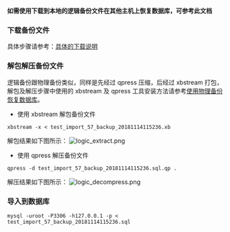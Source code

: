 **如需使用下载到本地的逻辑备份文件在其他主机上恢复数据库，可参考此文档**
### 下载备份文件
具体步骤请参考：[具体的下载说明](https://cloud.tencent.com/document/product/236/7358)

### 解包解压备份文件
逻辑备份跟物理备份类似，同样是先经过 qpress 压缩，后经过 xbstream 打包，解包及解压步骤中使用的 xbstream 及 qpress 工具安装方法请参考[使用物理备份恢复数据库](https://cloud.tencent.com/document/product/236/7944)。
- 使用 xbstream 解包备份文件
```
xbstream -x < test_import_57_backup_20181114115236.xb
```
解包结果如下图所示：
![logic_extract.png](https://main.qcloudimg.com/raw/46b0241deeeb4bedf2e9a5c69094914d.png)
- 使用 qpress 解压备份文件
```
qpress -d test_import_57_backup_20181114115236.sql.qp .
```
解压结果如下图所示：
![logic_decompress.png](https://main.qcloudimg.com/raw/35dd58d19c642f3e961b52dec744415a.png)

### 导入到数据库
```
mysql -uroot -P3306 -h127.0.0.1 -p < test_import_57_backup_20181114115236.sql
```
